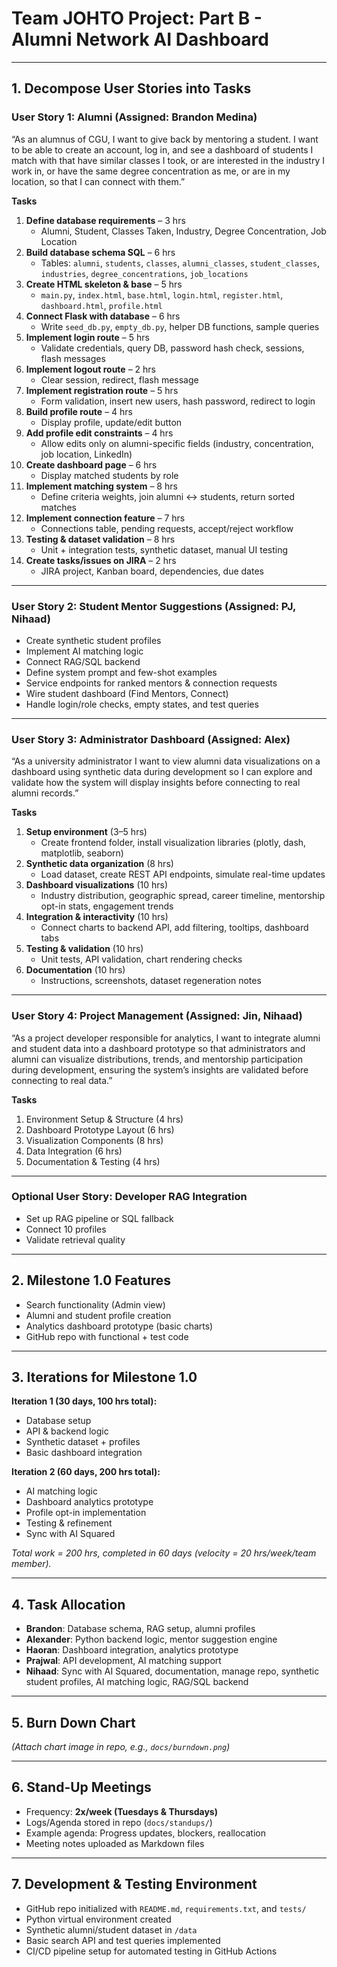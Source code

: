 # Team JOHTO Project: Part B - Alumni Network AI Dashboard

---

## 1. Decompose User Stories into Tasks

### User Story 1: Alumni (Assigned: Brandon Medina)

“As an alumnus of CGU, I want to give back by mentoring a student. I want to be able to create an account, log in, and see a dashboard of students I match with that have similar classes I took, or are interested in the industry I work in, or have the same degree concentration as me, or are in my location, so that I can connect with them.”

**Tasks**

1. **Define database requirements** – 3 hrs
   - Alumni, Student, Classes Taken, Industry, Degree Concentration, Job Location
2. **Build database schema SQL** – 6 hrs
   - Tables: `alumni`, `students`, `classes`, `alumni_classes`, `student_classes`, `industries`, `degree_concentrations`, `job_locations`
3. **Create HTML skeleton & base** – 5 hrs
   - `main.py`, `index.html`, `base.html`, `login.html`, `register.html`, `dashboard.html`, `profile.html`
4. **Connect Flask with database** – 6 hrs
   - Write `seed_db.py`, `empty_db.py`, helper DB functions, sample queries
5. **Implement login route** – 5 hrs
   - Validate credentials, query DB, password hash check, sessions, flash messages
6. **Implement logout route** – 2 hrs
   - Clear session, redirect, flash message
7. **Implement registration route** – 5 hrs
   - Form validation, insert new users, hash password, redirect to login
8. **Build profile route** – 4 hrs
   - Display profile, update/edit button
9. **Add profile edit constraints** – 4 hrs
   - Allow edits only on alumni-specific fields (industry, concentration, job location, LinkedIn)
10. **Create dashboard page** – 6 hrs
    - Display matched students by role
11. **Implement matching system** – 8 hrs
    - Define criteria weights, join alumni ↔ students, return sorted matches
12. **Implement connection feature** – 7 hrs
    - Connections table, pending requests, accept/reject workflow
13. **Testing & dataset validation** – 8 hrs
    - Unit + integration tests, synthetic dataset, manual UI testing
14. **Create tasks/issues on JIRA** – 2 hrs
    - JIRA project, Kanban board, dependencies, due dates

---

### User Story 2: Student Mentor Suggestions (Assigned: PJ, Nihaad)

- Create synthetic student profiles
- Implement AI matching logic
- Connect RAG/SQL backend
- Define system prompt and few-shot examples
- Service endpoints for ranked mentors & connection requests
- Wire student dashboard (Find Mentors, Connect)
- Handle login/role checks, empty states, and test queries

---

### User Story 3: Administrator Dashboard (Assigned: Alex)

“As a university administrator I want to view alumni data visualizations on a dashboard using synthetic data during development so I can explore and validate how the system will display insights before connecting to real alumni records.”

**Tasks**

1. **Setup environment** (3–5 hrs)
   - Create frontend folder, install visualization libraries (plotly, dash, matplotlib, seaborn)
2. **Synthetic data organization** (8 hrs)
   - Load dataset, create REST API endpoints, simulate real-time updates
3. **Dashboard visualizations** (10 hrs)
   - Industry distribution, geographic spread, career timeline, mentorship opt-in stats, engagement trends
4. **Integration & interactivity** (10 hrs)
   - Connect charts to backend API, add filtering, tooltips, dashboard tabs
5. **Testing & validation** (10 hrs)
   - Unit tests, API validation, chart rendering checks
6. **Documentation** (10 hrs)
   - Instructions, screenshots, dataset regeneration notes

---

### User Story 4: Project Management (Assigned: Jin, Nihaad)

“As a project developer responsible for analytics, I want to integrate alumni and student data into a dashboard prototype so that administrators and alumni can visualize distributions, trends, and mentorship participation during development, ensuring the system’s insights are validated before connecting to real data.”

**Tasks**

1. Environment Setup & Structure (4 hrs)
2. Dashboard Prototype Layout (6 hrs)
3. Visualization Components (8 hrs)
4. Data Integration (6 hrs)
5. Documentation & Testing (4 hrs)

---

### Optional User Story: Developer RAG Integration

- Set up RAG pipeline or SQL fallback
- Connect 10 profiles
- Validate retrieval quality

---

## 2. Milestone 1.0 Features

- Search functionality (Admin view)
- Alumni and student profile creation
- Analytics dashboard prototype (basic charts)
- GitHub repo with functional + test code

---

## 3. Iterations for Milestone 1.0

**Iteration 1 (30 days, 100 hrs total):**

- Database setup
- API & backend logic
- Synthetic dataset + profiles
- Basic dashboard integration

**Iteration 2 (60 days, 200 hrs total):**

- AI matching logic
- Dashboard analytics prototype
- Profile opt-in implementation
- Testing & refinement
- Sync with AI Squared

_Total work = 200 hrs, completed in 60 days (velocity = 20 hrs/week/team member)._

---

## 4. Task Allocation

- **Brandon**: Database schema, RAG setup, alumni profiles
- **Alexander**: Python backend logic, mentor suggestion engine
- **Haoran**: Dashboard integration, analytics prototype
- **Prajwal**: API development, AI matching support
- **Nihaad**: Sync with AI Squared, documentation, manage repo, synthetic student profiles, AI matching logic, RAG/SQL backend

---

## 5. Burn Down Chart

_(Attach chart image in repo, e.g., `docs/burndown.png`)_

---

## 6. Stand-Up Meetings

- Frequency: **2x/week (Tuesdays & Thursdays)**
- Logs/Agenda stored in repo (`docs/standups/`)
- Example agenda: Progress updates, blockers, reallocation
- Meeting notes uploaded as Markdown files

---

## 7. Development & Testing Environment

- GitHub repo initialized with `README.md`, `requirements.txt`, and `tests/`
- Python virtual environment created
- Synthetic alumni/student dataset in `/data`
- Basic search API and test queries implemented
- CI/CD pipeline setup for automated testing in GitHub Actions

